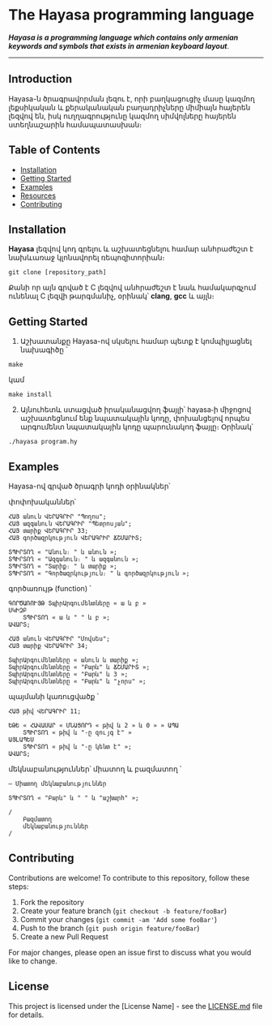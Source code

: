 # The Hayasa programming language

***Hayasa is a programming language which contains only armenian keywords and symbols that exists in armenian keyboard layout***.

---

## Introduction

Hayasa-ն ծրագրավորման լեզու է, որի բաղկացուցիչ մասը կազմող լեքսիկական և քերականական բաղադրիչները միմիայն հայերեն լեզվով են, իսկ ուղղագրությունը կազմող սիմվոլները հայերեն ստեղնաշարին համապատասխան։

## Table of Contents

- [Installation](#installation)
- [Getting Started](#getting-started)
- [Examples](#examples)
- [Resources](#resources)
- [Contributing](#contributing)

## Installation

**Hayasa** լեզվով կոդ գրելու և աշխատեցնելու համար անհրաժեշտ է նախևառաջ կլոնավորել ռեպոզիտորիան։

```
git clone [repository_path]
```

Քանի    որ այն գրված է C լեզվով անհրաժեշտ է նաև համակարգչում ունենալ C լեզվի թարգմանիչ, օրինակ՝ **clang**, **gcc** և այլն։

## Getting Started

1. Աշխատանքը Hayasa-ով սկսելու համար պետք է կոմպիլյացնել նախագիծը ՝
```
make
```
կամ
```
make install
```

2. Այնուհետև ստացված իրականացվող ֆայլի՝ hayasa֊ի միջոցով աշխատեցնում ենք նպատակային կոդը, փոխանցելով որպես արգումենտ նպատակային կոդը պարունակող ֆայլը։ Օրինակ՝

```
./hayasa program.hy
```

## Examples

Hayasa-ով գրված ծրագրի կոդի օրինակներ՝

փոփոխականներ՝
```
ՀԱՅ անուն ՎԵՐԱԳՐԻՐ "Պողոս";
ՀԱՅ ազգանուն ՎԵՐԱԳՐԻՐ "Պետրոսյան";
ՀԱՅ տարիք ՎԵՐԱԳՐԻՐ 33;
ՀԱՅ գործազրկություն ՎԵՐԱԳՐԻՐ ՃՇՄԱՐԻՏ;

ՏՊԻՐՏՈՂ « "Անուն։ " և անուն »;
ՏՊԻՐՏՈՂ « "Ազգանուն։ " և ազգանուն »;
ՏՊԻՐՏՈՂ « "Տարիք։ " և տարիք »;
ՏՊԻՐՏՈՂ « "Գործազրկություն։ " և գործազրկություն »;
```
գործառույթ (function) ՝
```
ԳՈՐԾԱՌՈՒՅԹ ՏպիրԱրգումենտները « ա և բ »
ՍԿԻԶԲ
	ՏՊԻՐՏՈՂ « ա և " " և բ »;
ԱՎԱՐՏ;

ՀԱՅ անուն ՎԵՐԱԳՐԻՐ "Մովսես";
ՀԱՅ տարիք ՎԵՐԱԳՐԻՐ 34;

ՏպիրԱրգումենտները « անուն և տարիք »;
ՏպիրԱրգումենտները « "Բարև" և ՃՇՄԱՐԻՏ »;
ՏպիրԱրգումենտները « "Բարև" և 3 »;
ՏպիրԱրգումենտները « "Բարև" և "չորս" »;
```
պայմանի կառուցվածք ՝
```
ՀԱՅ թիվ ՎԵՐԱԳՐԻՐ 11;

ԵԹԵ « ՀԱՎԱՍԱՐ « ՄՆԱՑՈՐԴ « թիվ և 2 » և 0 » » ԱՊԱ
	ՏՊԻՐՏՈՂ « թիվ և "֊ը զույգ է" »
ԱՅԼԱՊԵՍ
	ՏՊԻՐՏՈՂ « թիվ և "֊ը կենտ է" »;
ԱՎԱՐՏ;
```
մեկնաբանություններ՝ միատող և բազմատող ՝
```
― Միատող մեկնաբանություններ

ՏՊԻՐՏՈՂ « "Բարև" և " " և "աշխարհ" »;

/
	Բազմատող
	մեկնաբանություններ
/
```

## Contributing

Contributions are welcome! To contribute to this repository, follow these steps:

1. Fork the repository
2. Create your feature branch (`git checkout -b feature/fooBar`)
3. Commit your changes (`git commit -am 'Add some fooBar'`)
4. Push to the branch (`git push origin feature/fooBar`)
5. Create a new Pull Request

For major changes, please open an issue first to discuss what you would like to change.

## License

This project is licensed under the [License Name] - see the [LICENSE.md](LICENSE.md) file for details.

